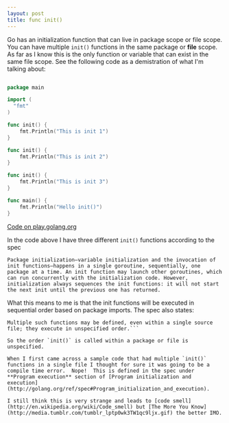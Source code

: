 ```yaml
---
layout: post
title: func init()
---
```


Go has an initialization function that can live in package scope or file scope.  You can have multiple `init()` functions in the same package or **file** scope.  As far as I know this is the only function or variable that can exist in the same file scope.  See the following code as a demistration of what I'm talking about:

```go

package main

import (
  "fmt"
)

func init() {
	fmt.Println("This is init 1")
}

func init() {
	fmt.Println("This is init 2")
}

func init() {
	fmt.Println("This is init 3")
}

func main() {
	fmt.Println("Hello init()")	
}
```
[Code on play.golang.org](http://play.golang.org/p/r1hnfAZb_J)

In the code above I have three different `init()` functions according to the spec 

```
Package initialization—variable initialization and the invocation of init functions—happens in a single goroutine, sequentially, one package at a time. An init function may launch other goroutines, which can run concurrently with the initialization code. However, initialization always sequences the init functions: it will not start the next init until the previous one has returned.
```

What this means to me is that the init functions will be executed in sequential order based on package imports.  The spec also states:

```
Multiple such functions may be defined, even within a single source file; they execute in unspecified order.``` 

So the order `init()` is called within a package or file is unspecified.

When I first came across a sample code that had multiple `init()` functions in a single file I thought for sure it was going to be a compile time error.  Nope!  This is defined in the spec under **Program execution** section of [Program initialization and execution](http://golang.org/ref/spec#Program_initialization_and_execution).

I still think this is very strange and leads to [code smell](http://en.wikipedia.org/wiki/Code_smell) but [The More You Know](http://media.tumblr.com/tumblr_lptp0wk3TW1qc9ljx.gif) the better IMO.